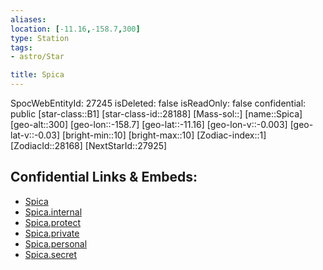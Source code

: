 ```yaml
---
aliases: 
location: [-11.16,-158.7,300]
type: Station
tags:
- astro/Star

title: Spica
---
```

SpocWebEntityId: 27245
isDeleted: false
isReadOnly: false
confidential: public
[star-class::B1]
[star-class-id::28188]
[Mass-sol::]
[name::Spica]
[geo-alt::300]
[geo-lon::-158.7]
[geo-lat::-11.16]
[geo-lon-v::-0.003]
[geo-lat-v::-0.03]
[bright-min::10]
[bright-max::10]
[Zodiac-index::1]
[ZodiacId::28168]
[NextStarId::27925]



## Confidential Links & Embeds: 
- [Spica](../../../_public/astro/Star/Spica.md) 
- [Spica.internal](../../../_internal/astro/Star/Spica.internal.md) 
- [Spica.protect](../../../_protect/astro/Star/Spica.protect.md) 
- [Spica.private](../../../_private/astro/Star/Spica.private.md) 
- [Spica.personal](../../../_personal/astro/Star/Spica.personal.md) 
- [Spica.secret](../../../_secret/astro/Star/Spica.secret.md) 
